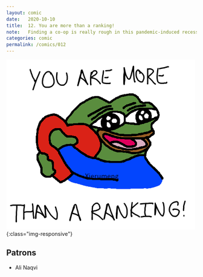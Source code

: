 ```yaml
---
layout: comic
date:   2020-10-10
title:  12. You are more than a ranking!
note:   Finding a co-op is really rough in this pandemic-induced recession.
categories: comic
permalink: /comics/012
---
```

![PAGE 012](/comics/012-m25qCCtcCBYfmsHc-zfYxYcWrOr6KNenq.png){:class="img-responsive"}

[]()

## Patrons

* Ali Naqvi
